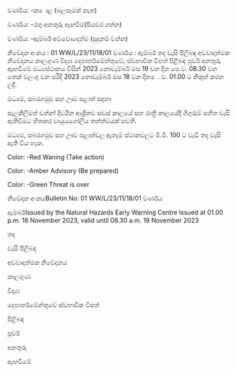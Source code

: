 වර්ණය: -ක ොළ (බලපෑමක් නැත)

වර්ණය: -රතු අනතුරු ඇඟවීම(පියවර ගන්න)

වර්ණය: -ඇම්බර් අවවොදොත්ම (සූදානම් වන්න)

නිවේදන අංකය : 01 WW/L/23/11/18/01 වර්ණය : ඇම්බර් තද වැසි පිලිබඳ අවවාදාත්මක නිවේදනය කාලගුණ විද්‍යා දෙපාර්තමේන්තුවේ, ස්වභාවික විපත් පිළිබඳ පූර්ව අනතුරු ඇඟවීමේ මධ්‍යස්ථානය විසින් 2023 නොවැම්බර් මස 19 වන දින පෙ.ව. 08.30 වන තෙක් වලංගු වන පරිදි 2023 නොවැම්බර් මස 18 වන දින ෙ. ව. 01.00 ට නිකුත් කරන ලදී.

මධ්‍යම, සබරගමුව සහ ඌව පළාත් සදහා

සැලකිලිමත් වන්න! දිවයින ආශ්‍රිතව සවස් කාලයේ සහ රාත්‍රී කාලයේදී ගිගුරුම් සහිත වැසි ඇතිවීමට හිතකර වායුයගෝලීය තත්ත්වයක් පවතී.

මධ්‍යම, සබරගමුව සහ ඌව පළාත්වල ඇතැම් ස්ථානවලට මි.මී. 100 ට වැඩි තද වැසි ඇති විය හැක.

Color: -Red Waning (Take action)

Color: -Amber Advisory (Be prepared)

Color: -Green Threat is over

නිවේදන අංකයBulletin No: 01 WW/L/23/11/18/01 වර්ණය

ඇම්බර්Issued by the Natural Hazards Early Warning Centre Issued at 01.00 p.m. 18 November 2023, valid until 08.30 a.m. 19 November 2023

තද

වැසි පිලිබඳ

අවවාදාත්මක නිවේදනය

කාලගුණ

විද්‍යා

දෙපාර්තමේන්තුවේ ස්වභාවික විපත්

පිළිබඳ

පූර්ව

අනතුරු

ඇඟවීමේ